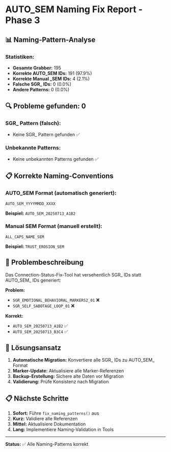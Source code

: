 
# AUTO_SEM Naming Fix Report - Phase 3

## 📊 Naming-Pattern-Analyse

### Statistiken:
- **Gesamte Grabber:** 195
- **Korrekte AUTO_SEM IDs:** 191 (97.9%)
- **Korrekte Manual _SEM IDs:** 4 (2.1%)
- **Falsche SGR_ IDs:** 0 (0.0%)
- **Andere Patterns:** 0 (0.0%)

## 🔍 Probleme gefunden: 0

### SGR_ Pattern (falsch):
- Keine SGR_ Pattern gefunden ✅

### Unbekannte Patterns:
- Keine unbekannten Patterns gefunden ✅

## 📋 Korrekte Naming-Conventions

### AUTO_SEM Format (automatisch generiert):
```
AUTO_SEM_YYYYMMDD_XXXX
```
**Beispiel:** `AUTO_SEM_20250713_A1B2`

### Manual SEM Format (manuell erstellt):
```
ALL_CAPS_NAME_SEM
```
**Beispiel:** `TRUST_EROSION_SEM`

## 🔧 Problembeschreibung

Das Connection-Status-Fix-Tool hat versehentlich SGR_ IDs statt AUTO_SEM_ IDs generiert:

**Problem:**
- `SGR_EMOTIONAL_BEHAVIORAL_MARKERS2_01` ❌
- `SGR_SELF_SABOTAGE_LOOP_01` ❌

**Korrekt:**
- `AUTO_SEM_20250713_A1B2` ✅
- `AUTO_SEM_20250713_B3C4` ✅

## 🚀 Lösungsansatz

1. **Automatische Migration:** Konvertiere alle SGR_ IDs zu AUTO_SEM_ Format
2. **Marker-Update:** Aktualisiere alle Marker-Referenzen
3. **Backup-Erstellung:** Sichere alte Daten vor Migration
4. **Validierung:** Prüfe Konsistenz nach Migration

## 📋 Nächste Schritte

1. **Sofort:** Führe `fix_naming_patterns()` aus
2. **Kurz:** Validiere alle Referenzen
3. **Mittel:** Aktualisiere Dokumentation
4. **Lang:** Implementiere Naming-Validation in Tools

---

**Status:** ✅ Alle Naming-Patterns korrekt
